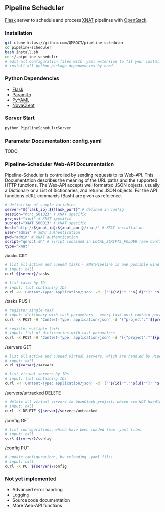 ## Pipeline Scheduler

[Flask](http://flask.pocoo.org/) server to schedule and process [XNAT](http://www.xnat.org/) pipelines with [OpenStack](http://www.openstack.org/).


### Installation

```bash
git clone https://github.com/QMROCT/pipeline-scheduler
cd pipeline-scheduler
bash install.sh
cd ~/.pipeline-scheduler
# edit all configuration files with .yaml extension to fit your installation
# install all python package dependencies by hand
```

### Python Dependencies
* [Flask](http://flask.pocoo.org/)
* [Paramiko](http://www.paramiko.org/)
* [PyYAML](http://pyyaml.org/)
* [NovaClient](https://github.com/openstack/python-novaclient/)


### Server Start

```bash
python PipelineSchedulerServer
```


### Parameter Documentation: config.yaml

TODO

### Pipeline-Scheduler Web-API Documentation

Pipeline-Scheduler is controlled by sending requests to its Web-API. This Documentation describes the meaning of the URL paths and the supported HTTP functions. The Web-API accepts well formatted JSON objects, usually a Dictionary or a List of Dictionaries, and returns JSON objects. For the API functions cURL commands (Bash) are given as reference.

```bash
# definition of sample variables
server="${flask_ip}:${flask_port}" # defined in config
session="ncrc_S01323" # XNAT specific
project="test" # XNAT specific
subject="XNAT_S00013" # XNAT specific
host="http://${xnat_ip}:${xnat_port}/xnat/" # XNAT installation
user="admin" # XNAT authentication
pwd="admin" # XNAT authentication
script="qmroct.sh" # script conained in LOCAL_SCRIPTS_FOLDER (see config) to be executed in cloud VM
type="xnat"
```

/tasks GET
```bash
# list all active and queued tasks - XNATPipeline is one possible kind of task (parameter "type" must be set to "xnat")
# input: null
curl ${server}/tasks

# list tasks by ID
# input: list containing IDs
curl -H 'Content-Type: application/json' -d '["'${id}'","'${id}'"]' "${server}/tasks"
```

/tasks PUSH
```bash
# register single task
# input: dictionary with task parameters - every task must contain parameter type
curl -X POST -H 'Content-Type: application/json' -d '{"project":"'${project}'","subject":"'${subject}'","session":"'${session}'","host":"'${host}'","user":"'${user}'","pwd":"'${pwd}'","script":"'${script}'","type":"'${type}'"}' "${server}/tasks"

# register multiple tasks
# input: list of dictionaries with task parameters
curl -X POST -H 'Content-Type: application/json' -d '[{"project":"'${project}'","subject":"'${subject}'","session":"'${session}'","host":"'${host}'","user":"'${user}'","pwd":"'${pwd}'","script":"'${script}'","type":"'${type}'"},{"project":"'${project}'","subject":"'${subject}'","session":"'${session}'","host":"'${host}'","user":"'${user}'","pwd":"'${pwd}'","script":"'${script}'","type":"'${type}'"}]' "${server}/tasks"
```

/servers GET
```bash
# list all active and queued virtual servers, which are handled by Pipeline-Scheduler
# input: null
curl ${server}/servers

# list virtual servers by IDs
# input: list containing IDs
curl -H 'Content-Type: application/json' -d '["'${id}'","'${id}'"]' "${server}/servers"
```

/servers/untracked DELETE
```bash
# delete all virtual servers in OpenStack project, which are NOT handled by Pipeline-Scheduler, to free resources
# input: null
curl -X DELETE ${server}/servers/untracked
```

/config GET
```bash
# list configurations, which have been loaded from .yaml files
# input: null
curl ${server}/config
```

/config PUT
```bash
# update configurations, by reloading .yaml files
# input: null
curl -X PUT ${server}/config
```

### Not yet implemented

* Advanced error handling
* Logging
* Source code documentation
* More Web-API functions

